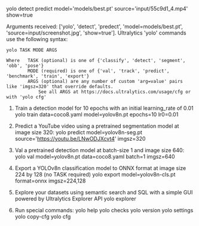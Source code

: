 
yolo detect predict model='models/best.pt' source='input/55c9d1_4.mp4' show=true

Arguments received: ['yolo', 'detect', 'predect', 'model=models/best.pt', 'source=input/screenshot.jpg', 'show=true']. Ultralytics 'yolo' commands use the following syntax:

    yolo TASK MODE ARGS

    Where   TASK (optional) is one of {'classify', 'detect', 'segment', 'obb', 'pose'}
            MODE (required) is one of {'val', 'track', 'predict', 'benchmark', 'train', 'export'}
            ARGS (optional) are any number of custom 'arg=value' pairs like 'imgsz=320' that override defaults.
                See all ARGS at https://docs.ultralytics.com/usage/cfg or with 'yolo cfg'

1. Train a detection model for 10 epochs with an initial learning_rate of 0.01
    yolo train data=coco8.yaml model=yolov8n.pt epochs=10 lr0=0.01

2. Predict a YouTube video using a pretrained segmentation model at image size 320:
    yolo predict model=yolov8n-seg.pt source='https://youtu.be/LNwODJXcvt4' imgsz=320

3. Val a pretrained detection model at batch-size 1 and image size 640:
    yolo val model=yolov8n.pt data=coco8.yaml batch=1 imgsz=640

4. Export a YOLOv8n classification model to ONNX format at image size 224 by 128 (no TASK required)
    yolo export model=yolov8n-cls.pt format=onnx imgsz=224,128

6. Explore your datasets using semantic search and SQL with a simple GUI powered by Ultralytics Explorer API
    yolo explorer

5. Run special commands:
    yolo help
    yolo checks
    yolo version
    yolo settings
    yolo copy-cfg
    yolo cfg